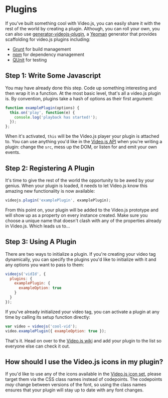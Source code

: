 # Plugins

If you've built something cool with Video.js, you can easily share it with the rest of the world by creating a plugin. Although, you can roll your own, you can also use [generator-videojs-plugin](https://github.com/dmlap/generator-videojs-plugin), a [Yeoman](http://yeoman.io) generator that provides scaffolding for video.js plugins including:

* [Grunt](http://gruntjs.com) for build management
* [npm](https://www.npmjs.org) for dependency management
* [QUnit](http://qunitjs.com) for testing

## Step 1: Write Some Javascript

You may have already done this step. Code up something interesting and then wrap it in a function. At the most basic level, that's all a video.js plugin is. By convention, plugins take a hash of options as their first argument:

```js
function examplePlugin(options) {
  this.on('play', function(e) {
    console.log('playback has started!');
  });
};
```

When it's activated, `this` will be the Video.js player your plugin is attached to. You can use anything you'd like in the [Video.js API](./api.md) when you're writing a plugin: change the `src`, mess up the DOM, or listen for and emit your own events.

## Step 2: Registering A Plugin

It's time to give the rest of the world the opportunity to be awed by your genius. When your plugin is loaded, it needs to let Video.js know this amazing new functionality is now available:

```js
videojs.plugin('examplePlugin', examplePlugin);
```

From this point on, your plugin will be added to the Video.js prototype and will show up as a property on every instance created. Make sure you choose a unique name that doesn't clash with any of the properties already in Video.js. Which leads us to...

## Step 3: Using A Plugin

There are two ways to initialize a plugin. If you're creating your video tag dynamically, you can specify the plugins you'd like to initialize with it and any options you want to pass to them:

```js
videojs('vidId', {
  plugins: {
    examplePlugin: {
      exampleOption: true
    }
  }
});
```

If you've already initialized your video tag, you can activate a plugin at any time by calling its setup function directly:

```js
var video = videojs('cool-vid');
video.examplePlugin({ exampleOption: true });
```

That's it. Head on over to the [Video.js wiki](https://github.com/videojs/video.js/wiki/Plugins) and add your plugin to the list so everyone else can check it out.

## How should I use the Video.js icons in my plugin?

If you'd like to use any of the icons available in the [Video.js icon set](http://videojs.github.io/font/), please target them via the CSS class names instead of codepoints. The codepoints _may_ change between versions of the font, so using the class names ensures that your plugin will stay up to date with any font changes.
